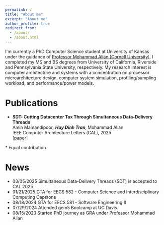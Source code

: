 ```yaml
---
permalink: /
title: "About me"
excerpt: "About me"
author_profile: true
redirect_from: 
  - /about/
  - /about.html
---
```


I'm currently a PhD Computer Science student at University of Kansas under the guidance of [Professor Mohammad Alian (Cornell University)](https://alian.csl.cornell.edu/). I completed my MS and BS degrees from University of California, Riverside and Pennsylvania State University, respectively. My research interest is computer architecture and systems with a concentration on processor microarchitecture design, computer system simulation, profiling/sampling workload, and performance/power models. 

Publications 
======
<!-- * Amin Mamandipoor, **Huy Dinh Tran**, Mohammad Alian, *“SDT: Cutting Datacenter Tax Through Simultaneous Data-Delivery Threads”* (Under Review, ISCA 2025) -->
<!-- * Amin Mamandipoor, **Huy Dinh Tran**, Mohammad Alian, *“SDT: Cutting Datacenter Tax Through Simultaneous Data-Delivery Threads”*, CAL 2025 <a href="files/SDT_CAL2025.pdf" target="_blank">[pdf]</a> -->
* **SDT: Cutting Datacenter Tax Through Simultaneous Data-Delivery Threads**  
  Amin Mamandipoor<sup>*</sup>, **Huy Dinh Tran**<sup>*</sup>, Mohammad Alian  
  IEEE Computer Architecture Letters (CAL), 2025  
  <a href="files/SDT_CAL2025.pdf" target="_blank">[paper]</a>

\* Equal contribution





News
======
* 03/05/2025 Simultaneous Data-Delivery Threads (SDT) is accepted to CAL 2025
* 01/21/2025 GTA for EECS 582 - Computer Science and Interdisciplinary Computing Capstone
* 08/18/2024 GTA for EECS 581 - Software Engineering II
* 07/29/2024 Attended gem5 Bootcamp at UC Davis
* 08/15/2023 Started PhD journey as GRA under Professor Mohammad Alian 